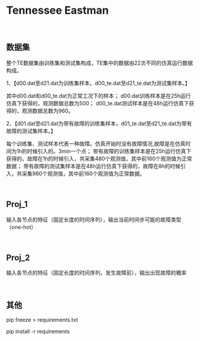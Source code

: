 # Tennessee Eastman

&nbsp;

数据集
-----------------
整个TE数据集由训练集和测试集构成，TE集中的数据由22次不同的仿真运行数据构成。


1、【d00.dat至d21.dat为训练集样本，d00_te.dat至d21_te.dat为测试集样本。】

其中d00.dat和d00_te.dat为正常工况下的样本；
d00.dat训练样本是在25h运行仿真下获得的，观测数据总数为500；
d00_te.dat测试样本是在48h运行仿真下获得的，观测数据总数为960。

2、【d01.dat至d21.dat为带有故障的训练集样本，d01_te.dat至d21_te.dat为带有故障的测试集样本。】 

每个训练集、测试样本代表一种故障。仿真开始时没有故障情况,故障是在仿真时间为1h的时候引入的。3min一个点；
带有故障的训练集样本是在25h运行仿真下获得的，故障在1h的时候引入，共采集480个观测值，其中前160个观测值为正常数据；
带有故障的测试集样本是在48h运行仿真下获得的，故障在8h的时候引入，共采集960个观测值，其中前160个观测值为正常数据。

&nbsp;

Proj_1
-----------------
输入各节点的特征（固定长度的时间序列），输出当前时间步可能的故障类型（one-hot）

&nbsp;

Proj_2
-----------------
输入各节点的特征（固定长度的时间序列，发生故障前），输出出现故障的概率

&nbsp;

其他
-----------------
pip freeze > requirements.txt

pip install -r requirements

&nbsp;

